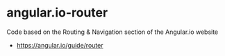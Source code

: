 # angular.io-router
Code based on the Routing & Navigation section of the Angular.io website
- https://angular.io/guide/router
